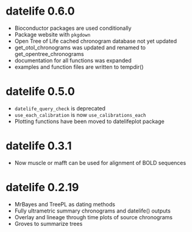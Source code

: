 # datelife 0.6.0

  - Bioconductor packages are used conditionally
  - Package website with `pkgdown`
  - Open Tree of Life cached chronogram database not yet updated
  - get_otol_chronograms was updated and renamed to get_opentree_chronograms
  - documentation for all functions was expanded
  - examples and function files are written to tempdir()

# datelife 0.5.0

  - `datelife_query_check` is deprecated
  - `use_each_calibration` is now `use_calibrations_each`
  - Plotting functions have been moved to datelifeplot package

# datelife 0.3.1

  - Now muscle or mafft can be used for alignment of BOLD sequences

# datelife 0.2.19

  - MrBayes and TreePL as dating methods
  - Fully ultrametric summary chronograms and datelife() outputs
  - Overlay and lineage through time plots of source chronograms
  - Groves to summarize trees
